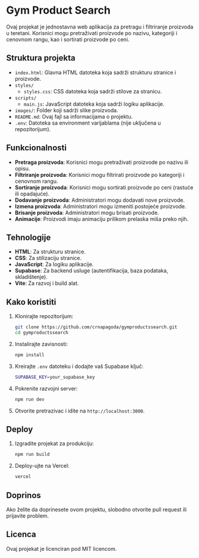 # Gym Product Search

Ovaj projekat je jednostavna web aplikacija za pretragu i filtriranje proizvoda u teretani. Korisnici mogu pretraživati proizvode po nazivu, kategoriji i cenovnom rangu, kao i sortirati proizvode po ceni.

## Struktura projekta

- `index.html`: Glavna HTML datoteka koja sadrži strukturu stranice i proizvode.
- `styles/`
  - `styles.css`: CSS datoteka koja sadrži stilove za stranicu.
- `scripts/`
  - `main.js`: JavaScript datoteka koja sadrži logiku aplikacije.
- `images/`: Folder koji sadrži slike proizvoda.
- `README.md`: Ovaj fajl sa informacijama o projektu.
- `.env`: Datoteka sa environment varijablama (nije uključena u repozitorijum).

## Funkcionalnosti

- **Pretraga proizvoda**: Korisnici mogu pretraživati proizvode po nazivu ili opisu.
- **Filtriranje proizvoda**: Korisnici mogu filtrirati proizvode po kategoriji i cenovnom rangu.
- **Sortiranje proizvoda**: Korisnici mogu sortirati proizvode po ceni (rastuće ili opadajuće).
- **Dodavanje proizvoda**: Administratori mogu dodavati nove proizvode.
- **Izmena proizvoda**: Administratori mogu izmeniti postojeće proizvode.
- **Brisanje proizvoda**: Administratori mogu brisati proizvode.
- **Animacije**: Proizvodi imaju animaciju prilikom prelaska miša preko njih.

## Tehnologije

- **HTML**: Za strukturu stranice.
- **CSS**: Za stilizaciju stranice.
- **JavaScript**: Za logiku aplikacije.
- **Supabase**: Za backend usluge (autentifikacija, baza podataka, skladištenje).
- **Vite**: Za razvoj i build alat.

## Kako koristiti

1. Klonirajte repozitorijum:
   ```sh
   git clone https://github.com/crnapagoda/gymproductssearch.git
   cd gymproductssearch
   ```

2. Instalirajte zavisnosti:
   ```sh
   npm install
   ```

3. Kreirajte `.env` datoteku i dodajte vaš Supabase ključ:
   ```sh
   SUPABASE_KEY=your_supabase_key
   ```

4. Pokrenite razvojni server:
   ```sh
   npm run dev
   ```

5. Otvorite pretrazivac i idite na `http://localhost:3000`.

## Deploy

1. Izgradite projekat za produkciju:
   ```sh
   npm run build
   ```

2. Deploy-ujte na Vercel:
   ```sh
   vercel
   ```

## Doprinos

Ako želite da doprinesete ovom projektu, slobodno otvorite pull request ili prijavite problem.

## Licenca

Ovaj projekat je licenciran pod MIT licencom.
